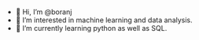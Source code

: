- 👋 Hi, I’m @boranj
- 👀 I’m interested in machine learning and data analysis.
- 🌱 I’m currently learning python as well as SQL.


<!---
boranj/boranj is a ✨ special ✨ repository because its `README.md` (this file) appears on your GitHub profile.
You can click the Preview link to take a look at your changes.
--->
